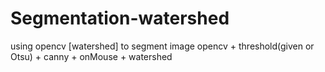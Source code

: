 # Segmentation-watershed
using opencv [watershed] to segment image
opencv + threshold(given or Otsu) + canny + onMouse + watershed
